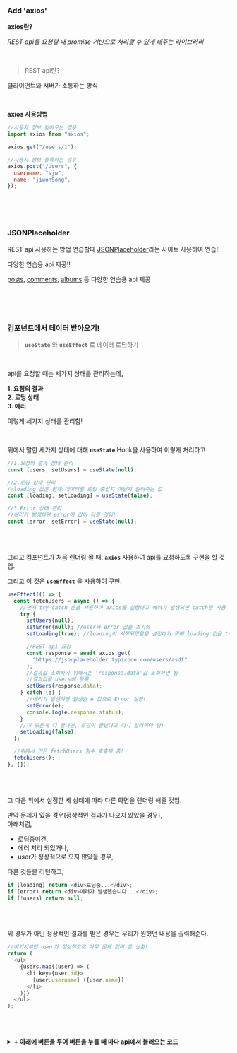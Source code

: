 ### Add 'axios'

**axios란?**

_REST api를 요청할 때 promise 기반으로 처리할 수 있게 해주는 라이브러리_

<br>

> REST api란?

클라이언트와 서버가 소통하는 방식

<br>

**axios 사용방법**

```javascript
//사용자 정보 받아오는 경우
import axios from "axios";

axios.get("/users/1");

//사용자 정보 등록하는 경우
axios.post("/users", {
  username: "sjw",
  name: "jiwonSong",
});
```

<br><br><br>

### JSONPlaceholder

REST api 사용하는 방법 연습할때 [JSONPlaceholder](https://jsonplaceholder.typicode.com/)라는 사이트 사용하여 연습!!

다양한 연습용 api 제공!!

[posts](https://jsonplaceholder.typicode.com/posts), [comments](https://jsonplaceholder.typicode.com/comments), [albums](https://jsonplaceholder.typicode.com/albums) 등 다양한 연습용 api 제공

<br><br><br>

### 컴포넌트에서 데이터 받아오기!

> **`useState`** 와 **`useEffect`** 로 데이터 로딩하기

<br>

api를 요청할 때는 세가지 상태를 관리하는데,

**1. 요청의 결과**  
**2. 로딩 상태**  
**3. 에러**

이렇게 세가지 상태를 관리함!

<br>

위에서 말한 세가지 상태에 대해 **`useState`** Hook을 사용하여 이렇게 처리하고

```javascript
//1.요청의 결과 상태 관리
const [users, setUsers] = useState(null);

//2.로딩 상태 관리
//loading 값은 현재 데이터를 로딩 중인지 아닌지 알려주는 값
const [loading, setLoading] = useState(false);

//3.Error 상태 관리
//에러가 발생하면 error에 값이 담길 것임!
const [error, setError] = useState(null);
```

<br><br>

그리고 컴포넌트가 처음 렌더링 될 때, **`axios`** 사용하여 api를 요청하도록 구현을 할 것임.

그리고 이 것은 **`useEffect`** 을 사용하여 구현.

```javascript
useEffect(() => {
  const fetchUsers = async () => {
    //먼저 try-catch 문을 사용하여 axios를 실행하고 에러가 발생되면 catch문 사용
    try {
      setUsers(null);
      setError(null); //user와 error 값을 초기화
      setLoading(true); //loading이 시작되었음을 설정하기 위해 loading 값을 true로 설정

      //REST api 요청
      const response = await axios.get(
        "https://jsonplaceholder.typicode.com/users/asdf"
      );
      //결과값 조회하기 위해서는 'response.data'값 조회하면 됨
      //결과값을 users에 등록
      setUsers(response.data);
    } catch (e) {
      //에러가 발생하면 발생한 e 값으로 Error 설정!
      setError(e);
      console.log(e.response.status);
    }
    //이 모든게 다 끝나면, 로딩이 끝났다고 다시 알려줘야 함!
    setLoading(false);
  };

  //위에서 만든 fetchUsers 함수 호출해 줌!
  fetchUsers();
}, []);
```

<br><br>

그 다음 위에서 설정한 세 상태에 따라 다른 화면을 렌더링 해줄 것임.

만약 문제가 있을 경우(정상적인 결과가 나오지 않았을 경우),  
아래처럼,

- 로딩중이건,
- 에러 처리 되었거나,
- user가 정상적으로 오지 않았을 경우,

다른 것들을 리턴하고,

```javascript
if (loading) return <div>로딩중...</div>;
if (error) return <div>에러가 발생했습니다...</div>;
if (!users) return null;
```

<br><br>

위 경우가 아닌 정상적인 결과를 받은 경우는 우리가 원했던 내용을 출력해준다.

```javascript
//여기서부턴 user가 정상적으로 아무 문제 없이 온 상황!
return (
  <ul>
    {users.map((user) => (
      <li key={user.id}>
        {user.username} ({user.name})
      </li>
    ))}
  </ul>
);
```

<br><br>

<details>
<summary> <b>+ 아래에 버튼을 두어 버튼을 누를 때 마다 api에서 불러오는 코드</b></summary>

```javascript
import React, { useState, useEffect } from "react";
import axios from "axios";

function Users() {
  //1.요청의 결과 상태 관리
  const [users, setUsers] = useState(null);

  //2.로딩 상태 관리
  //loading 값은 현재 데이터를 로딩 중인지 아닌지 알려주는 값
  const [loading, setLoading] = useState(false);

  //3.Error 상태 관리
  //에러가 발생하면 error에 값이 담길 것임!
  const [error, setError] = useState(null);

  const fetchUsers = async () => {
    try {
      setUsers(null);
      setError(null); //user와 error 값을 초기화
      setLoading(true);

      const response = await axios.get(
        "https://jsonplaceholder.typicode.com/users/"
      );
      //결과값 조회하기 위해서는 'response.data'값 조회하면 됨
      setUsers(response.data);
    } catch (e) {
      //에러가 발생하면 발생한 e 값으로 Error 설정!
      setError(e);
      console.log(e.response.status);
    }
    //이 모든게 다 끝나면, 로딩이 끝났다고 다시 알려줘야 함!
    setLoading(false);
  };

  //그리고 컴포넌트가 처음 렌더링 될 때, axios 사용하여 api를 요청하도록 useEffect 사용하여 구현
  useEffect(() => {
    //위에서 만든 fetchUsers 함수 호출해 줌!
    fetchUsers();
  }, []);

  //이제는 세가지 상태에 따라 다른 결과물을 렌더링 할 것임!

  if (loading) return <div>로딩중...</div>;
  if (error) return <div>에러가 발생했습니다...</div>;
  if (!users) return null;

  //여기서부턴 user가 정상적으로 아무 문제 없이 온 상황!

  return (
    <>
      <ul>
        {users.map((user) => (
          <li key={user.id}>
            {user.username} ({user.name})
          </li>
        ))}
      </ul>
      <button onClick={fetchUsers}>새로고침</button>
    </>
  );
}

export default Users;
```

</details>

<br><br><br><br>
